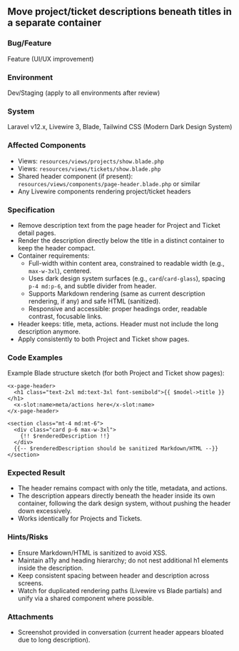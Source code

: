 ## Move project/ticket descriptions beneath titles in a separate container

### Bug/Feature

Feature (UI/UX improvement)

### Environment

Dev/Staging (apply to all environments after review)

### System

Laravel v12.x, Livewire 3, Blade, Tailwind CSS (Modern Dark Design System)

### Affected Components

- Views: `resources/views/projects/show.blade.php`
- Views: `resources/views/tickets/show.blade.php`
- Shared header component (if present): `resources/views/components/page-header.blade.php` or similar
- Any Livewire components rendering project/ticket headers

### Specification

- Remove description text from the page header for Project and Ticket detail pages.
- Render the description directly below the title in a distinct container to keep the header compact.
- Container requirements:
    - Full-width within content area, constrained to readable width (e.g., `max-w-3xl`), centered.
    - Uses dark design system surfaces (e.g., `card`/`card-glass`), spacing `p-4 md:p-6`, and subtle divider from header.
    - Supports Markdown rendering (same as current description rendering, if any) and safe HTML (sanitized).
    - Responsive and accessible: proper headings order, readable contrast, focusable links.
- Header keeps: title, meta, actions. Header must not include the long description anymore.
- Apply consistently to both Project and Ticket show pages.

### Code Examples

Example Blade structure sketch (for both Project and Ticket show pages):

```blade
<x-page-header>
  <h1 class="text-2xl md:text-3xl font-semibold">{{ $model->title }}</h1>
  <x-slot:name>meta/actions here</x-slot:name>
</x-page-header>

<section class="mt-4 md:mt-6">
  <div class="card p-6 max-w-3xl">
    {!! $renderedDescription !!}
  </div>
  {{-- $renderedDescription should be sanitized Markdown/HTML --}}
</section>
```

### Expected Result

- The header remains compact with only the title, metadata, and actions.
- The description appears directly beneath the header inside its own container, following the dark design system, without pushing the header down excessively.
- Works identically for Projects and Tickets.

### Hints/Risks

- Ensure Markdown/HTML is sanitized to avoid XSS.
- Maintain a11y and heading hierarchy; do not nest additional h1 elements inside the description.
- Keep consistent spacing between header and description across screens.
- Watch for duplicated rendering paths (Livewire vs Blade partials) and unify via a shared component where possible.

### Attachments

- Screenshot provided in conversation (current header appears bloated due to long description).

